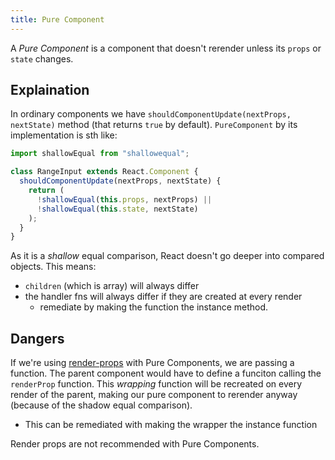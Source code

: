 ```yaml
---
title: Pure Component
---
```


A _Pure Component_ is a component that doesn't rerender unless its `props` or `state` changes.

## Explaination

In ordinary components we have `shouldComponentUpdate(nextProps, nextState)` method (that returns `true` by default). `PureComponent` by its implementation is sth like:

```jsx
import shallowEqual from "shallowequal";

class RangeInput extends React.Component {
  shouldComponentUpdate(nextProps, nextState) {
    return (
      !shallowEqual(this.props, nextProps) ||
      !shallowEqual(this.state, nextState)
    );
  }
}
```

As it is a _shallow_ equal comparison, React doesn't go deeper into compared objects.
This means:

- `children` (which is array) will always differ
- the handler fns will always differ if they are created at every render
  - remediate by making the function the instance method.

## Dangers

If we're using [render-props](/Knowledge/React/render-props.md) with Pure Components, we are passing a function. The parent component would have to define a funciton calling the `renderProp` function. This _wrapping_ function will be recreated on every render of the parent, making our pure component to rerender anyway (because of the shadow equal comparison).

- This can be remediated with making the wrapper the instance function

Render props are not recommended with Pure Components.
